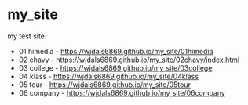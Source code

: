 # my_site
my test site
* 01 himedia - https://wjdals6869.github.io/my_site/01himedia
* 02 chavy - https://wjdals6869.github.io/my_site/02chavy/index.html
* 03 college - https://wjdals6869.github.io/my_site/03college
* 04 klass - https://wjdals6869.github.io/my_site/04klass
* 05 tour - https://wjdals6869.github.io/my_site/05tour
* 06 company - https://wjdals6869.github.io/my_site/06company
